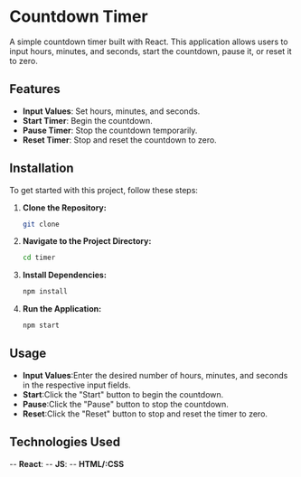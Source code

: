 # Countdown Timer

A simple countdown timer built with React. This application allows users to input hours, minutes, and seconds, start the countdown, pause it, or reset it to zero.

## Features

- **Input Values**: Set hours, minutes, and seconds.
- **Start Timer**: Begin the countdown.
- **Pause Timer**: Stop the countdown temporarily.
- **Reset Timer**: Stop and reset the countdown to zero.

## Installation

To get started with this project, follow these steps:

1. **Clone the Repository:**

   ```bash
   git clone 
2. **Navigate to the Project Directory:**
    ```bash
   cd timer
3. **Install Dependencies:**
     ```bash
     npm install
4. **Run the Application:**
    ```bash
    npm start

## Usage
- **Input Values**:Enter the desired number of hours, minutes, and seconds in the respective input fields.
- **Start**:Click the "Start" button to begin the countdown.
- **Pause**:Click the "Pause" button to stop the countdown.
- **Reset**:Click the "Reset" button to stop and reset the timer to zero.

## Technologies Used
-- **React**:
-- **JS**:
-- **HTML/:CSS**
